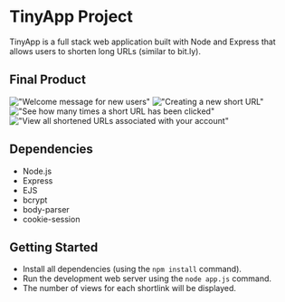 # TinyApp Project

TinyApp is a full stack web application built with Node and Express that allows users to shorten long URLs (similar to bit.ly).

## Final Product

!["Welcome message for new users"](#)
!["Creating a new short URL"](#)
!["See how many times a short URL has been clicked"](#)
!["View all shortened URLs associated with your account"](#)

## Dependencies

- Node.js
- Express
- EJS
- bcrypt
- body-parser
- cookie-session

## Getting Started

- Install all dependencies (using the `npm install` command).
- Run the development web server using the `node app.js` command.
- The number of views for each shortlink will be displayed.
